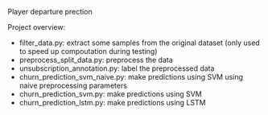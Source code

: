 Player departure prection

Project overview:
- filter_data.py: extract some samples from the original dataset (only used to speed up compoutation during testing)
- preprocess_split_data.py: preprocess the data
- unsubscription_annotation.py: label the preprocessed data
- churn_prediction_svm_naive.py: make predictions using SVM using naive preprocessing parameters
- churn_prediction_svm.py: make predictions using SVM
- churn_prediction_lstm.py: make predictions using LSTM
